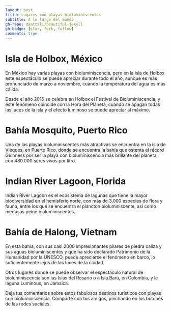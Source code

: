 ```yaml
---
layout: post
title: Lugares con playas bioluminiscentes
subtitle: A lo largo del mundo
gh-repo: daattali/beautiful-jekyll
gh-badge: [star, fork, follow]
comments: true
---
```


# Isla de Holbox, México

En México hay varias playas con bioluminiscencia, pero en la isla de Holbox este espectáculo se puede apreciar durante todo el año, aunque es más pronunciado de marzo a noviembre, cuando la temperatura del agua es más cálida.

Desde el año 2016 se celebra en Holbox el Festival de Bioluminiscencia, y este fenómeno coincide con la Hora del Planeta, cuando se apagan todas las luces de la isla y el efecto luminoso se puede apreciar al máximo.

# Bahía Mosquito, Puerto Rico
Una de las playas bioluminiscentes más atractivas se encuentra en la isla de Vieques, en Puerto Rico, donde se encuentra la bahía que ostenta el récord Guinness por ser la playa con bioluminiscencia más brillante del planeta, con 480.000 seres vivos por litro.

# Indian River Lagoon, Florida
Indian River Lagoon es el ecosistema de lagunas que tiene la mayor biodiversidad en el hemisferio norte, con más de 3.000 especies de flora y fauna, entre los que se encuentra el plancton bioluminiscente, así como medusas peine bioluminiscentes.

# Bahía de Halong, Vietnam
En esta bahía, con sus casi 2000 impresionantes pilares de piedra caliza y sus aguas bioluminiscentes y que ha sido declarado Patrimonio de la Humanidad por la UNESCO, puede apreciarse el fenómeno en barco, lo suficientemente lejos de las luces de la ciudad.

Otros lugares donde se puede observar el espectáculo natural de bioluminiscencia son las Islas del Rosario o a Isla Barú, en Colombia, y la laguna Luminous, en Jamaica.

Deja tus comentarios sobre estos fabulosos destinos turísticos con playas con bioluminiscencia. Comparte con tus amigos, pinchando en los botones de las redes sociales.
